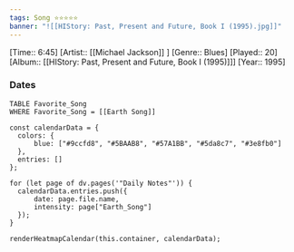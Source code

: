```yaml
---
tags: Song ⭐⭐⭐⭐⭐ 
banner: "![[HIStory: Past, Present and Future, Book I (1995).jpg]]"
---
```

[Time:: 6:45]
[Artist:: [[Michael Jackson]] ]
[Genre:: Blues]
[Played:: 20]
[Album:: [[HIStory: Past, Present and Future, Book I (1995)]]]
[Year:: 1995]
### Dates
````dataview
TABLE Favorite_Song
WHERE Favorite_Song = [[Earth Song]]
````
  ```dataviewjs
const calendarData = { 
	colors: { 
		blue: ["#9ccfd8", "#5BAAB8", "#57A1BB", "#5da8c7", "#3e8fb0"] 
	}, 
	entries: [] 
}; 

for (let page of dv.pages('"Daily Notes"')) { 
	calendarData.entries.push({ 
		date: page.file.name, 
		intensity: page["Earth_Song"]
	}); 
} 

renderHeatmapCalendar(this.container, calendarData);
```
